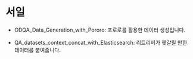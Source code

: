 # 서일

- ODQA_Data_Generation_with_Pororo: 포로로를 활용한 데이터 생성입니다.

- QA_datasets_context_concat_with_Elasticsearch: 리트리버가 헷갈릴 만한 데이터를 붙여줍니다.
